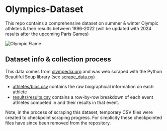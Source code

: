 # Olympics-Dataset

This repo contains a comprehensive dataset on summer & winter Olympic athletes & their results between 1896-2022 (will be updated with 2024 results after the upcoming Paris Games)

![Olympic Flame](./assets/olympic_flame.jpeg)

## Dataset info & collection process

This data comes from [olympedia.org](https://www.olympedia.org/) and was web scraped with the Python Beautiful Soup library (see [scrape_data.py](./scrape_data.py))

- [athletes/bios.csv](./athletes/bios.csv) contains the raw biographical information on each athlete<br/>
- [results/results.csv](./results/results.csv) contains a row-by-row breakdown of each event athletes competed in and their results in that event.

Note, in the process of scraping this dataset, temporary CSV files were created to checkpoint scraping progress. For simplicity these checkpointed files have since been removed from the repository.
